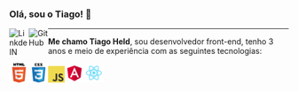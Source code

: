 ### Olá, sou o Tiago! :call_me_hand:

<a target="_blank" href="https://www.linkedin.com/in/tiago-held/"> <img align="left" alt="LinkdeIN" width="35px" src="https://cdn.jsdelivr.net/npm/simple-icons@v3/icons/linkedin.svg" /></a><a target="_blank" href="https://github.com/TiagoHeld"> <img align="left" alt="GitHub" width="35px" src="https://cdn.jsdelivr.net/npm/simple-icons@v3/icons/github.svg" /></a>

***

**Me chamo Tiago Held**, sou desenvolvedor front-end, tenho 3 anos e meio de experiência com as seguintes tecnologias:

<code><img height="35" src="https://raw.githubusercontent.com/github/explore/80688e429a7d4ef2fca1e82350fe8e3517d3494d/topics/html/html.png"></code><code><img height="35" src="https://raw.githubusercontent.com/github/explore/80688e429a7d4ef2fca1e82350fe8e3517d3494d/topics/css/css.png"></code><code><img height="30" src="https://raw.githubusercontent.com/github/explore/80688e429a7d4ef2fca1e82350fe8e3517d3494d/topics/javascript/javascript.png"></code><code><img height="35" src="https://raw.githubusercontent.com/github/explore/80688e429a7d4ef2fca1e82350fe8e3517d3494d/topics/angular/angular.png"></code><code><img height="35" src="https://raw.githubusercontent.com/github/explore/80688e429a7d4ef2fca1e82350fe8e3517d3494d/topics/react/react.png"></code>















#### 
































